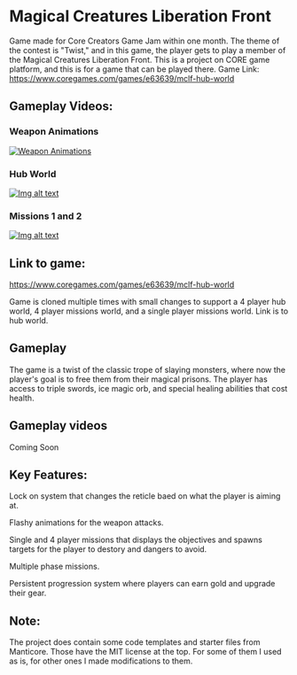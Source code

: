 # Magical Creatures Liberation Front
Game made for Core Creators Game Jam within one month.
The theme of the contest is "Twist," and in this game, the player gets to play a member of the Magical Creatures Liberation Front. 
This is a project on CORE game platform, and this is for a game that can be played there.
Game Link: https://www.coregames.com/games/e63639/mclf-hub-world

## Gameplay Videos:
### Weapon Animations
[![Weapon Animations](https://img.youtube.com/vi/4DajI5yxDVo/0.jpg)](https://www.youtube.com/watch?v=4DajI5yxDVo)
### Hub World
[![Img alt text](https://img.youtube.com/vi/XEznV4O3Ddo/0.jpg)](https://www.youtube.com/watch?v=XEznV4O3Ddo)
### Missions 1 and 2
[![Img alt text](https://img.youtube.com/vi/t9mQh-t3yA8/0.jpg)](https://www.youtube.com/watch?v=t9mQh-t3yA8)
## Link to game:

https://www.coregames.com/games/e63639/mclf-hub-world

Game is cloned multiple times with small changes to support a 4 player hub world, 4 player missions world, and a single player missions world. Link is to hub world.


## Gameplay
The game is a twist of the classic trope of slaying monsters, where now the player's goal is to free them from their magical prisons.
The player has access to triple swords, ice magic orb, and special healing abilities that cost health.

## Gameplay videos
Coming Soon

## Key Features:
Lock on system that changes the reticle baed on what the player is aiming at.

Flashy animations for the weapon attacks.

Single and 4 player missions that displays the objectives and spawns targets for the player to destory and dangers to avoid.

Multiple phase missions.

Persistent progression system where players can earn gold and upgrade their gear.

## Note:
The project does contain some code templates and starter files from Manticore.
Those have the MIT license at the top. For some of them I used as is, for other ones I made modifications to them.
